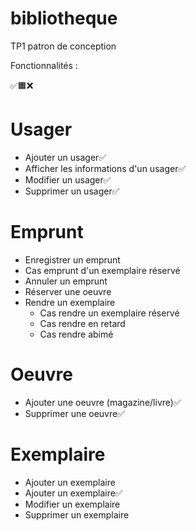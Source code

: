 # bibliotheque

TP1 patron de conception

Fonctionnalités :

✅🟧❌

# Usager

- Ajouter un usager✅
- Afficher les informations d'un usager✅
- Modifier un usager✅
- Supprimer un usager✅

# Emprunt

- Enregistrer un emprunt
- Cas emprunt d'un exemplaire réservé
- Annuler un emprunt
- Réserver une oeuvre
- Rendre un exemplaire
    - Cas rendre un exemplaire réservé
    - Cas rendre en retard
    - Cas rendre abimé

# Oeuvre

- Ajouter une oeuvre (magazine/livre)✅
- Supprimer une oeuvre✅

# Exemplaire

- Ajouter un exemplaire
- Ajouter un exemplaire✅
- Modifier un exemplaire
- Supprimer un exemplaire
